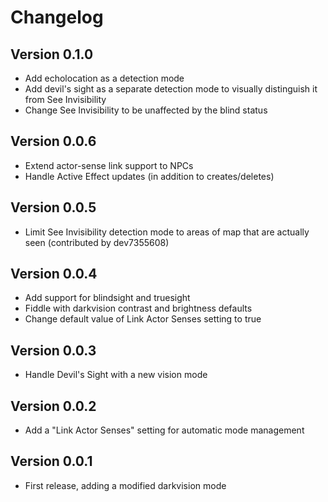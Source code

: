 # Changelog

## Version 0.1.0
* Add echolocation as a detection mode
* Add devil's sight as a separate detection mode to visually distinguish it from See Invisibility
* Change See Invisibility to be unaffected by the blind status

## Version 0.0.6
* Extend actor-sense link support to NPCs
* Handle Active Effect updates (in addition to creates/deletes)

## Version 0.0.5
* Limit See Invisibility detection mode to areas of map that are actually seen (contributed by dev7355608)

## Version 0.0.4
* Add support for blindsight and truesight
* Fiddle with darkvision contrast and brightness defaults
* Change default value of Link Actor Senses setting to true

## Version 0.0.3
* Handle Devil's Sight with a new vision mode

## Version 0.0.2
* Add a "Link Actor Senses" setting for automatic mode management

## Version 0.0.1
* First release, adding a modified darkvision mode

